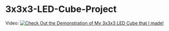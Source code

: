 # 3x3x3-LED-Cube-Project

Video:
[![Check Out the Demonstration of My 3x3x3 LED Cube that I made!](https://img.youtube.com/vi/VID/0.jpg)](https://www.youtube.com/watch?v=daINgAoS91E)
